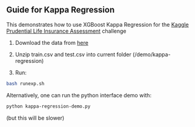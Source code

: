 Guide for Kappa Regression
--------

This demonstrates how to use XGBoost Kappa Regression for the [Kaggle Prudential Life Insurance Assessment](https://www.kaggle.com/c/prudential-life-insurance-assessment) challenge

1. Download the data from [here](https://www.kaggle.com/c/prudential-life-insurance-assessment/data)

2. Unzip train.csv and test.csv into current folder (/demo/kappa-regression)

3. Run:

```bash
bash runexp.sh
```


Alternatively, one can run the python interface demo with: 
```bash
python kappa-regression-demo.py
```
(but this will be slower)